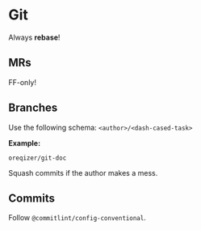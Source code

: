 # Git

Always **rebase**!

## MRs

FF-only!

## Branches

Use the following schema: `<author>/<dash-cased-task>`

**Example:**

```
oreqizer/git-doc
```

Squash commits if the author makes a mess.

## Commits

Follow `@commitlint/config-conventional`.

